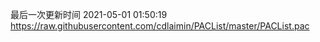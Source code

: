 最后一次更新时间 2021-05-01 01:50:19
https://raw.githubusercontent.com/cdlaimin/PACList/master/PACList.pac

